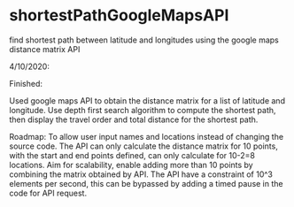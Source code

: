 # shortestPathGoogleMapsAPI
find shortest path between latitude and longitudes using the google maps distance matrix API

4/10/2020:

Finished:

Used google maps API to obtain the distance matrix for a list of latitude and longitude. Use depth first search algorithm to compute the shortest path, then display the travel order and total distance for the shortest path.

Roadmap:
To allow user input names and locations instead of changing the source code.
The API can only calculate the distance matrix for 10 points, with the start and end points defined, can only calculate for 10-2=8 locations. Aim for scalability, enable adding more than 10 points by combining the matrix obtained by API. The API have a constraint of 10^3 elements per second, this can be bypassed by adding a timed pause in the code for API request.
